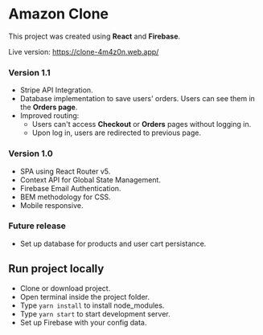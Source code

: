 # Amazon Clone

This project was created using **React** and **Firebase**.

Live version: https://clone-4m4z0n.web.app/

### **Version 1.1**

- Stripe API Integration.
- Database implementation to save users' orders. Users can see them in the **Orders page**.
- Improved routing:
  - Users can't access **Checkout** or **Orders** pages without logging in.
  - Upon log in, users are redirected to previous page.

### **Version 1.0**

- SPA using React Router v5.
- Context API for Global State Management.
- Firebase Email Authentication.
- BEM methodology for CSS.
- Mobile responsive.

### **Future release**

- Set up database for products and user cart persistance.

## Run project locally

- Clone or download project.
- Open terminal inside the project folder.
- Type `yarn install` to install node_modules.
- Type `yarn start` to start development server.
- Set up Firebase with your config data.
